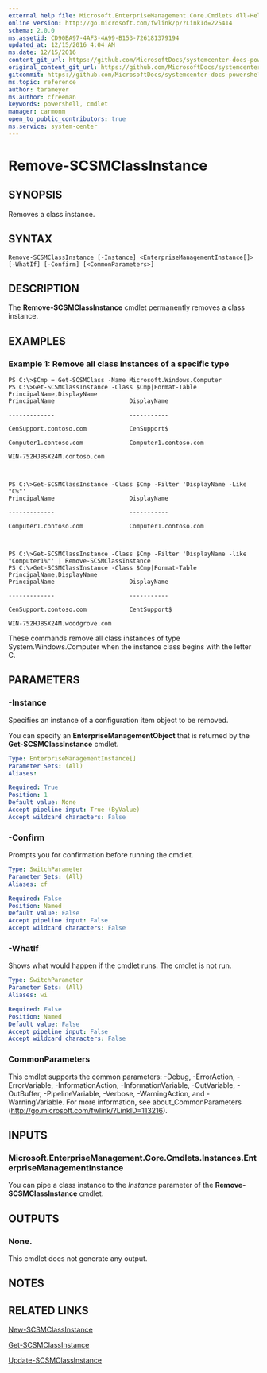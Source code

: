 ```yaml
---
external help file: Microsoft.EnterpriseManagement.Core.Cmdlets.dll-Help.xml
online version: http://go.microsoft.com/fwlink/p/?LinkId=225414
schema: 2.0.0
ms.assetid: CD90BA97-4AF3-4A99-B153-726181379194
updated_at: 12/15/2016 4:04 AM
ms.date: 12/15/2016
content_git_url: https://github.com/MicrosoftDocs/systemcenter-docs-powershell/blob/master/systemcenter-cmdlets/SystemCenter2016/ServiceManagerCore/vlatest/Remove-SCSMClassInstance.md
original_content_git_url: https://github.com/MicrosoftDocs/systemcenter-docs-powershell/blob/master/systemcenter-cmdlets/SystemCenter2016/ServiceManagerCore/vlatest/Remove-SCSMClassInstance.md
gitcommit: https://github.com/MicrosoftDocs/systemcenter-docs-powershell/blob/7df4508c7b907a214e6a8eca76037b06065ef078/systemcenter-cmdlets/SystemCenter2016/ServiceManagerCore/vlatest/Remove-SCSMClassInstance.md
ms.topic: reference
author: tarameyer
ms.author: cfreeman
keywords: powershell, cmdlet
manager: carmonm
open_to_public_contributors: true
ms.service: system-center
---
```


# Remove-SCSMClassInstance

## SYNOPSIS
Removes a class instance.

## SYNTAX

```
Remove-SCSMClassInstance [-Instance] <EnterpriseManagementInstance[]> [-WhatIf] [-Confirm] [<CommonParameters>]
```

## DESCRIPTION
The **Remove-SCSMClassInstance** cmdlet permanently removes a class instance.

## EXAMPLES

### Example 1: Remove all class instances of a specific type
```
PS C:\>$Cmp = Get-SCSMClass -Name Microsoft.Windows.Computer
PS C:\>Get-SCSMClassInstance -Class $Cmp|Format-Table PrincipalName,DisplayName
PrincipalName                     DisplayName

-------------                     -----------

CenSupport.contoso.com            CenSupport$

Computer1.contoso.com             Computer1.contoso.com

WIN-752HJBSX24M.contoso.com



PS C:\>Get-SCSMClassInstance -Class $Cmp -Filter 'DisplayName -Like "C%"'
PrincipalName                     DisplayName

-------------                     -----------

Computer1.contoso.com             Computer1.contoso.com



PS C:\>Get-SCSMClassInstance -Class $Cmp -Filter 'DisplayName -like "Computer1%"' | Remove-SCSMClassInstance
PS C:\>Get-SCSMClassInstance -Class $Cmp|Format-Table PrincipalName,DisplayName
PrincipalName                     DisplayName

-------------                     -----------

CenSupport.contoso.com            CentSupport$

WIN-752HJBSX24M.woodgrove.com
```

These commands remove all class instances of type System.Windows.Computer when the instance class begins with the letter C.

## PARAMETERS

### -Instance
Specifies an instance of a configuration item object to be removed.

You can specify an **EnterpriseManagementObject** that is returned by the **Get-SCSMClassInstance** cmdlet.

```yaml
Type: EnterpriseManagementInstance[]
Parameter Sets: (All)
Aliases: 

Required: True
Position: 1
Default value: None
Accept pipeline input: True (ByValue)
Accept wildcard characters: False
```

### -Confirm
Prompts you for confirmation before running the cmdlet.

```yaml
Type: SwitchParameter
Parameter Sets: (All)
Aliases: cf

Required: False
Position: Named
Default value: False
Accept pipeline input: False
Accept wildcard characters: False
```

### -WhatIf
Shows what would happen if the cmdlet runs.
The cmdlet is not run.

```yaml
Type: SwitchParameter
Parameter Sets: (All)
Aliases: wi

Required: False
Position: Named
Default value: False
Accept pipeline input: False
Accept wildcard characters: False
```

### CommonParameters
This cmdlet supports the common parameters: -Debug, -ErrorAction, -ErrorVariable, -InformationAction, -InformationVariable, -OutVariable, -OutBuffer, -PipelineVariable, -Verbose, -WarningAction, and -WarningVariable. For more information, see about_CommonParameters (http://go.microsoft.com/fwlink/?LinkID=113216).

## INPUTS

### Microsoft.EnterpriseManagement.Core.Cmdlets.Instances.EnterpriseManagementInstance
You can pipe a class instance to the *Instance* parameter of the **Remove-SCSMClassInstance** cmdlet.

## OUTPUTS

### None.
This cmdlet does not generate any output.

## NOTES

## RELATED LINKS

[New-SCSMClassInstance](xref:SystemCenter2016/ServiceManagerCore/vlatest/New-SCSMClassInstance.md)

[Get-SCSMClassInstance](xref:SystemCenter2016/ServiceManagerCore/vlatest/Get-SCSMClassInstance.md)

[Update-SCSMClassInstance](xref:SystemCenter2016/ServiceManagerCore/vlatest/Update-SCSMClassInstance.md)

